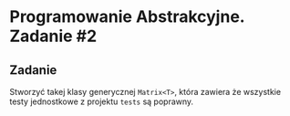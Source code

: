 # Programowanie Abstrakcyjne. Zadanie #2

## Zadanie

Stworzyć takej klasy generycznej `Matrix<T>`, która zawiera że wszystkie testy jednostkowe z projektu `tests` są poprawny.
